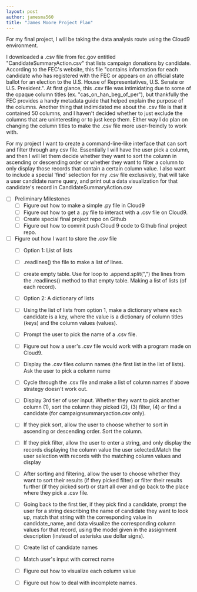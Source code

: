 ```yaml
---
layout: post
author: jamesma560
title: "James Moore Project Plan"
---
```



For my final project, I will be taking the data analysis route using the Cloud9 environment.

I downloaded a .csv file from fec.gov entitled "CandidateSummaryAction.csv" that lists campaign donations by candidate. According 
to the FEC's website, this file "contains information for each candidate who has registered with the FEC or appears on an official
state ballot for an election to the U.S. House of Representatives, U.S. Senate or U.S. President.". At first glance, this .csv file
was intimidating due to some of the opaque column titles (ex. "cas_on_han_beg_of_per"), but thankfully the FEC provides a handy
metadata guide that helped explain the purpose of the columns. Another thing that indimidated me about the .csv file is that it contained
50 columns, and I haven't decided whether to just exclude the columns that are uninteresting or to just keep them. Either way
I do plan on changing the column titles to make the .csv file more user-freindly to work with.

For my project I want to create a command-line-like interface that can sort and filter through any csv file. Essentially I will have the 
user pick a column, and then I will let them decide whether they want to sort the column in ascending or descending order or whether they 
want to filter a column to only display those records that contain a certain column value. I also want to include a special 'find' selection
for my .csv file exclusively, that will take a user candidate name query, and print out a data visualization for that candidate's record
in CandidateSummaryAction.csv

- [ ] Preliminary Milestones
  - [ ] Figure out how to make a simple .py file in Cloud9
  - [ ] Figure out how to get a .py file to interact with a .csv file on Cloud9.
  - [ ] Create special final project repo on Github
  - [ ] Figure out how to commit push Cloud 9 code to Github final project repo.
- [ ] Figure out how I want to store the .csv file
  - [ ] Option 1: List of lists
  - [ ] .readlines() the file to make a list of lines. 
  - [ ] create empty table. Use for loop to .append.split(",") the lines from the .readlines() method to that empty table. Making
    a list of lists (of each record). 
  - [ ] Option 2: A dictionary of lists
  - [ ] Using the list of lists from option 1, make a dictionary where each candidate is a key, where the value is a dictionary of column 
    titles (keys) and the column values (values). 
  - [ ] Prompt the user to pick the name of a .csv file.
  - [ ] Figure out how a user's .csv file would work with a program made on Cloud9.
  - [ ] Display the .csv files column names (the first list in the list of lists). Ask the user to pick a column name
  - [ ] Cycle through the .csv file and make a list of column names if above strategy doesn't work out.
  - [ ] Display 3rd tier of user input. Whether they want to pick another column (1), sort the column they picked (2), (3) filter, (4) or 
  find a candidate (for campaignsummaryaction.csv only). 
  - [ ] If they pick sort, allow the user to choose whether to sort in ascending or descending order. Sort the column.
  - [ ] If they pick filter, allow the user to enter a string, and only display the records displaying the column value the user 
    selected.Match the user selection with records with the matching column values and display
  - [ ] After sorting and filtering, allow the user to choose whether they want to sort their results (if they picked filter) or 
    filter their results further (if they picked sort) or start all over and go back to the place where they pick a .csv file.
  - [ ] Going back to the first tier, if they pick find a candidate, prompt the user for a string describing the name of candidate
    they want to look up, match that string with the corresponding value in candidate_name, and data visualize the corresponding column
    values for that record, using the model given in the assignment description (instead of asterisks use dollar signs).
  - [ ] Create list of candidate names
  - [ ] Match user's input with correct name
  - [ ] Figure out how to visualize each column value
  - [ ] Figure out how to deal with incomplete names. 
  
